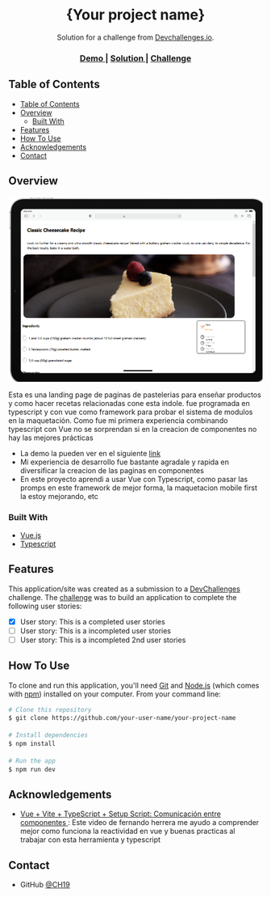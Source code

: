 <!-- Please update value in the {}  -->

<h1 align="center">{Your project name}</h1>

<div align="center">
   Solution for a challenge from  <a href="http://devchallenges.io" target="_blank">Devchallenges.io</a>.
</div>

<div align="center">
  <h3>
    <a href="https://{your-demo-link.your-domain}">
      Demo
    </a>
    <span> | </span>
    <a href="https://{your-url-to-the-solution}">
      Solution
    </a>
    <span> | </span>
    <a href="https://{your-url-to-the-challenge}">
      Challenge
    </a>
  </h3>
</div>

<!-- TABLE OF CONTENTS -->

## Table of Contents

- [Table of Contents](#table-of-contents)
- [Overview](#overview)
  - [Built With](#built-with)
- [Features](#features)
- [How To Use](#how-to-use)
- [Acknowledgements](#acknowledgements)
- [Contact](#contact)

<!-- OVERVIEW -->

## Overview

![screenshot](./src/assets/recipe-page-preview.png)

Esta es una landing page de paginas de pastelerias para enseñar productos y como hacer recetas relacionadas cone esta indole. fue programada en typescript y con vue como framework para probar el sistema de modulos en la maquetación. Como fue mi primera experiencia combinando typescript con Vue no se sorprendan si en la creacion de componentes no hay las mejores prácticas

- La demo la pueden ver en el siguiente [link]('#')
- Mi experiencia de desarrollo fue bastante agradale y rapida en diversificar la creacion de las paginas en componentes
- En este proyecto aprendi a usar Vue con Typescript, como pasar las promps en este framework de mejor forma, la maquetacion mobile first la estoy mejorando, etc

### Built With

<!-- This section should list any major frameworks that you built your project using. Here are a few examples.-->


- [Vue.js](https://vuejs.org/)
- [Typescript](https://www.typescriptlang.org/)

## Features

<!-- List the features of your application or follow the template. Don't share the figma file here :) -->

This application/site was created as a submission to a [DevChallenges](https://devchallenges.io/challenges) challenge. The [challenge](https://devchallenges.io/challenges/TtUjDt19eIHxNQ4n5jps) was to build an application to complete the following user stories:

- [x] User story: This is a completed user stories
- [ ] User story: This is a incompleted user stories
- [ ] User story: This is a incompleted 2nd user stories

## How To Use

To clone and run this application, you'll need [Git](https://git-scm.com) and [Node.js](https://nodejs.org/en/download/) (which comes with [npm](http://npmjs.com)) installed on your computer. From your command line:

```bash
# Clone this repository
$ git clone https://github.com/your-user-name/your-project-name

# Install dependencies
$ npm install

# Run the app
$ npm run dev
```

## Acknowledgements

<!-- This section should list any articles or add-ons/plugins that helps you to complete the project. This is optional but it will help you in the future. For exmpale -->

- [ Vue + Vite + TypeScript + Setup Script: Comunicación entre componentes ](https://www.youtube.com/watch?v=lSEW2efUTEE&t=116s): Este video de fernando herrera me ayudo a comprender mejor como funciona la reactividad en vue y buenas practicas al trabajar con esta herramienta y typescript

## Contact

- GitHub [@CH19](https://github.com/CH19)
<!-- - Twitter [@your-twitter](https://{twitter.com/your-username}) -->
